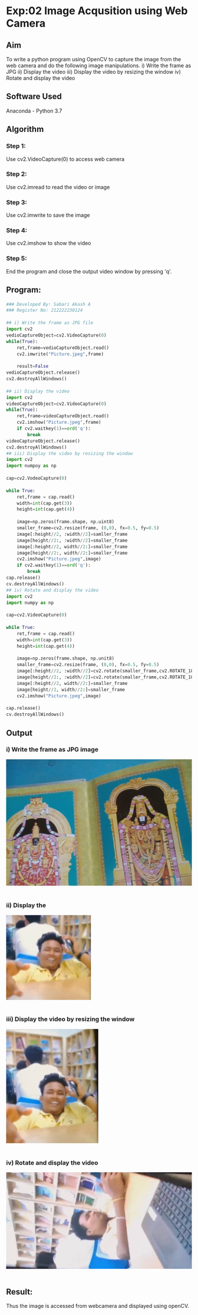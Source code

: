 # Exp:02 Image Acqusition using Web Camera
## Aim
To write a python program using OpenCV to capture the image from the web camera and do the following image manipulations.
i) Write the frame as JPG 
ii) Display the video 
iii) Display the video by resizing the window
iv) Rotate and display the video

## Software Used
Anaconda - Python 3.7
## Algorithm
### Step 1:
Use cv2.VideoCapture(0) to access web camera

### Step 2:
Use cv2.imread to read the video or image

### Step 3:
Use cv2.imwrite to save the image
<br>

### Step 4:
Use cv2.imshow to show the video
<br>

### Step 5:
End the program and close the output video window by pressing 'q'.
<br>

## Program:
``` Python
### Developed By: Sabari Akash A
### Register No: 212222230124

## i) Write the frame as JPG file
import cv2
vedioCaptureObject=cv2.VideoCapture(0)
while(True):
    ret,frame=vedioCaptureObject.read()
    cv2.imwrite("Picture.jpeg",frame)
    
    result=False
vedioCaptureObject.release()
cv2.destroyAllWindows()

## ii) Display the video
import cv2
videoCaptureObject=cv2.VideoCapture(0)
while(True):
    ret,frame=videoCaptureObject.read()
    cv2.imshow("Picture.jpeg",frame)
    if cv2.waitkey(1)==ord('q'):
        break
videoCaptureObject.release()
cv2.destroyAllWindows()
## iii) Display the video by resizing the window
import cv2
import numpoy as np

cap=cv2.VodeoCapture(0)

while True:
    ret,frame = cap.read()
    width=int(cap.get(3))
    height=int(cap.get(4))
    
    image=np.zeros(frame.shape, np.uint8)
    smaller_frame=cv2.resize(frame, (0,0), fx=0.5, fy=0.5)
    image[:height//2, :width//2]=samller_frame
    image[height//2:, :width//2]=smaller_frame
    image[:height//2, width//2:]=smaller_frame
    image[height//2:, width//2:]=smaller_frame
    cv2.imshow("Picture.jpeg",image)
    if cv2.waitkey(1)==ord('q'):
        break
cap.release()
cv.destroyAllWindows()
## iv) Rotate and display the video
import cv2
import numpy as np

cap=cv2.VideoCapture(0)

while True:
    ret,frame = cap.read()
    width=int(cap.get(3))
    height=int(cap.get(4))
    
    image=np.zeros(frame.shape, np.unit8)
    smaller_frame=cv2.resize(frame, (0,0), fx=0.5, fy=0.5)
    image[:height//2, :width//2]=cv2.rotate(smaller_frame,cv2.ROTATE_180)
    image[height//2:, :width//2]=cv2.rotate(smaller_frame,cv2.ROTATE_180)
    image[:height//2, width//2:]=smaller_frame
    image[height//2, width//2:]=smaller_frame
    cv2.imshow("Picture.jpeg",image)

cap.release()
cv.destroyAllWindows()
```
## Output
### i) Write the frame as JPG image
![alt text](<Screenshot 2024-02-23 224057.png>)
</br>
</br>
### ii) Display the 
![output](image-1.png)
</br>
</br>
### iii) Display the video by resizing the window
![output](image.png)
</br>
</br>
### iv) Rotate and display the video
![output](<Screenshot 2024-02-23 225905.png>)
</br>
</br>
## Result:
Thus the image is accessed from webcamera and displayed using openCV.
